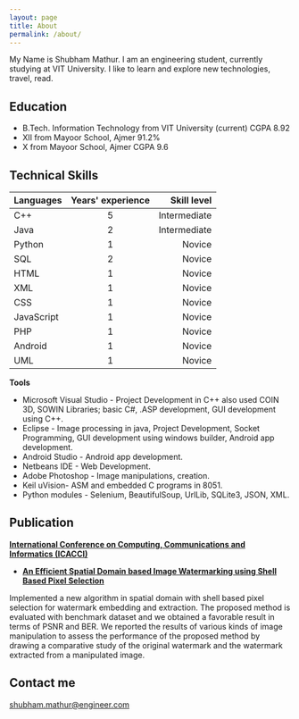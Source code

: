 ```yaml
---
layout: page
title: About
permalink: /about/
---
```


My Name is Shubham Mathur. I am an engineering student, currently studying at VIT University. I like to learn and explore new technologies, travel, read.

## Education

* B.Tech. Information Technology from VIT University (current) CGPA 8.92
* XII from Mayoor School, Ajmer  91.2%
* X from Mayoor School, Ajmer  CGPA 9.6


## Technical Skills

 **Languages**  | **Years' experience** |**Skill level**
 ---|:---:| ---:
 C++| 5 | Intermediate 
 Java| 2 | Intermediate 
 Python| 1 | Novice
 SQL| 2 | Novice 
 HTML| 1 | Novice
 XML| 1 | Novice
 CSS| 1 | Novice
 JavaScript| 1 | Novice
 PHP|1|Novice
 Android| 1 | Novice 
 UML| 1 | Novice 


 
 **Tools**
 
* Microsoft Visual Studio - Project Development in C++ also used COIN 3D, SOWIN Libraries; basic C#, .ASP development, GUI development using C++.
* Eclipse - Image processing in java, Project Development, Socket Programming, GUI development using windows builder, Android app development.
* Android Studio - Android app development.
* Netbeans IDE - Web Development.
* Adobe Photoshop - Image manipulations, creation.
* Keil uVision- ASM and embedded C programs in 8051.
* Python modules - Selenium, BeautifulSoup, UrlLib, SQLite3, JSON, XML.
 
  
 
## Publication

[**International Conference on Computing, Communications and Informatics (ICACCI)**](http://icacci-conference.org/2016/)

* [**An Efficient Spatial Domain based Image Watermarking using Shell Based Pixel Selection**](http://ieeexplore.ieee.org/document/7732468/) 

Implemented a new algorithm in spatial domain with shell based pixel selection for watermark embedding and extraction. 
The proposed method is evaluated with benchmark dataset and we obtained a favorable result in terms of PSNR
and BER. We reported the results of various kinds of image manipulation to
assess the performance of the proposed method by drawing a comparative
study of the original watermark and the watermark extracted from a
manipulated image.


## Contact me

[shubham.mathur@engineer.com](mailto:shubham.mathur@engineer.com)
